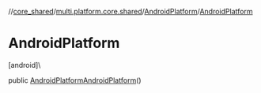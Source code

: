 //[core_shared](../../../index.md)/[multi.platform.core.shared](../index.md)/[AndroidPlatform](index.md)/[AndroidPlatform](-android-platform.md)

# AndroidPlatform

[android]\

public [AndroidPlatform](index.md)[AndroidPlatform](-android-platform.md)()
